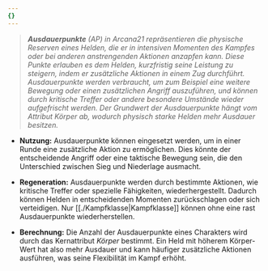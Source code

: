 ```yaml
---
{}
---
```

> ***Ausdauerpunkte** (AP) in Arcana21 repräsentieren die physische Reserven eines Helden, die er in intensiven Momenten des Kampfes oder bei anderen anstrengenden Aktionen anzapfen kann. Diese Punkte erlauben es dem Helden, kurzfristig seine Leistung zu steigern, indem er zusätzliche Aktionen in einem Zug durchführt. Ausdauerpunkte werden verbraucht, um zum Beispiel eine weitere Bewegung oder einen zusätzlichen Angriff auszuführen, und können durch kritische Treffer oder andere besondere Umstände wieder aufgefrischt werden. Der Grundwert der Ausdauerpunkte hängt vom Attribut Körper ab, wodurch physisch starke Helden mehr Ausdauer besitzen.*  
  
- **Nutzung:** Ausdauerpunkte können eingesetzt werden, um in einer Runde eine zusätzliche Aktion zu ermöglichen. Dies könnte der entscheidende Angriff oder eine taktische Bewegung sein, die den Unterschied zwischen Sieg und Niederlage ausmacht.  
      
- **Regeneration:** Ausdauerpunkte werden durch bestimmte Aktionen, wie kritische Treffer oder spezielle Fähigkeiten, wiederhergestellt. Dadurch können Helden in entscheidenden Momenten zurückschlagen oder sich verteidigen. Nur [[./Kampfklasse|Kampfklasse]] können ohne eine rast Ausdauerpunkte wiederherstellen.  
      
- **Berechnung:** Die Anzahl der Ausdauerpunkte eines Charakters wird durch das Kernattribut _Körper_ bestimmt. Ein Held mit höherem Körper-Wert hat also mehr Ausdauer und kann häufiger zusätzliche Aktionen ausführen, was seine Flexibilität im Kampf erhöht.